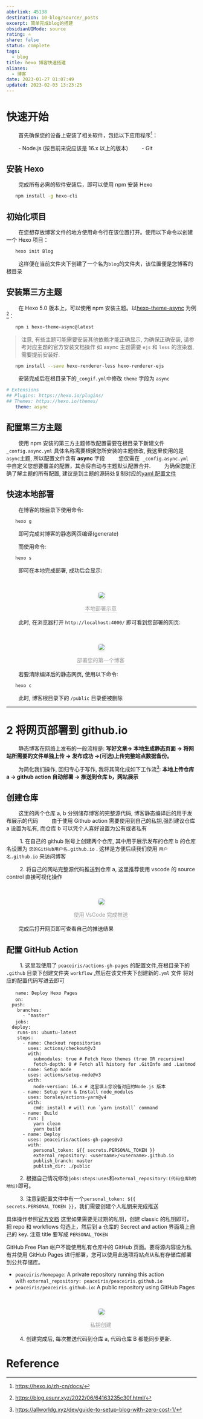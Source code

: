 ```yaml
---
abbrlink: 45138
destination: 10-blog/source/_posts
excerpt: 简单完成blog的搭建
obsidianUIMode: source
rating: ⭐
share: false
status: complete
tags:
  - blog
title: hexo 博客快速搭建
aliases:
  - 博客
date: 2023-01-27 01:07:49
updated: 2023-02-03 13:23:25
---
```


# 快速开始

‌‌‌ 　　首先确保您的设备上安装了相关软件，包括以下应用程序[^1]：

‌‌‌ 　　- Node.js (按目前来说应该是 16.x 以上的版本)
‌‌‌ 　　- Git

## 安装 Hexo

‌‌‌ 　　完成所有必需的软件安装后，即可以使用 npm 安装 Hexo

```bash
‌‌‌　　npm install -g hexo-cli
```

## 初始化项目

‌‌‌ 　　在您想存放博客文件的地方使用命令行在该位置打开。使用以下命令以创建一个 Hexo 项目：

```bash
‌‌‌　　hexo init Blog
```

‌‌‌ 　　这样便在当前文件夹下创建了一个名为`blog`的文件夹，该位置便是您博客的根目录

## 安装第三方主题

‌‌‌ 　　在 Hexo 5.0 版本上，可以使用 npm 安装主题。以[hexo-theme-async](https://github.com/MaLuns/hexo-theme-async/blob/master/README_zh-CN.md) 为例[^2]：

```bash
‌‌‌　　npm i hexo-theme-async@latest
```

> 注意, 有些主题可能需要安装其他依赖才能正确显示, 为确保正确安装, 请参考对应主题的官方安装文档操作
> 如 async 主题需要 `ejs` 和 `less` 的渲染器, 需要提前安装好.

```bash
‌‌‌　　npm install --save hexo-renderer-less hexo-renderer-ejs
```

‌‌‌ 　　安装完成后在根目录下的`_congif.yml`中修改 `theme` 字段为 `async`

```yml
# Extensions
## Plugins: https://hexo.io/plugins/
## Themes: https://hexo.io/themes/
‌‌‌　　theme: async
```

## 配置第三方主题

‌‌‌ 　　使用 npm 安装的第三方主题修改配置需要在根目录下新建文件`_config.async.yml` 具体名称需要根据您所安装的主题修改, 我这里使用的是`async`主题, 所以配置文件含有 **async** 字段
‌‌‌ 　　您仅需在  `_config.async.yml`  中自定义您想要覆盖的配置，其余将自动与主题默认配置合并.
‌‌‌ 　　为确保您能正确了解主题的所有配置, 建议是到主题的源码处复制对应的[yaml 配置文件](https://github.com/MaLuns/hexo-theme-async/blob/master/package/hexo-theme-async/_config.yml)

## 快速本地部署

‌‌‌ 　　在博客的根目录下使用命令:

```bash
‌‌‌　　hexo g
```

‌‌‌ 　　即可完成对博客的静态网页编译(generate)

‌‌‌ 　　而使用命令:

```bash
‌‌‌　　hexo s
```

‌‌‌ 　　即可在本地完成部署, 成功后会显示:

‌‌‌ 　　<center>
<img style="border-radius: 0.3125em;
    box-shadow: 0 2px 4px 0 rgba(34,36,38,.12),0 2px 10px 0 rgba(34,36,38,.08);"
    src="https://i.imgur.com/3JgYDst.png">
<br>

<div style="color:orange; border-bottom: 1px solid #d9d9d9;
    display: inline-block;
    color: #999;
    padding: 2px;">本地部署示意
</div>
‌‌‌ 　　</center>

‌‌‌ 　　此时, 在浏览器打开 `http://localhost:4000/` 即可看到您部署的网页:

‌‌‌ 　　<center>
<img style="border-radius: 0.3125em;
    box-shadow: 0 2px 4px 0 rgba(34,36,38,.12),0 2px 10px 0 rgba(34,36,38,.08);"
    src="https://i.imgur.com/OmCepeO.png">
<br>

<div style="color:orange; border-bottom: 1px solid #d9d9d9;
    display: inline-block;
    color: #999;
    padding: 2px;">部署您的第一个博客
</div>
‌‌‌ 　　</center>

‌‌‌ 　　若要清除编译后的静态网页, 使用以下命令:

```bash
‌‌‌　　hexo c
```

‌‌‌ 　　此时, 博客根目录下的 `/public` 目录便被删除

---

# 2 将网页部署到 github.io

‌‌‌ 　　静态博客在网络上发布的一般流程是: **写好文章-> 本地生成静态页面 -> 将网站所需要的文件单独上传 -> 发布成功 ->(可选)上传完整站点数据备份。**

‌‌‌ 　　为简化我们操作, 回归专心于写作, 我将其简化成如下工作流[^3]: **本地上传仓库 a -> github action 自动部署 -> 推送到仓库 b，网站展示** 

## 创建仓库

‌‌‌ 　　这里的两个仓库 a, b 分别储存博客的完整源代码, 博客静态编译后的用于发布展示的代码
‌‌‌ 　　由于使用 Github action 需要使用到自己的私钥,强烈建议仓库 a 设置为私有, 而仓库 b 可以凭个人喜好设置为公有或者私有

‌‌‌ 　　 1. 在自己的 github 账号上创建两个仓库, 其中用于展示发布的仓库 b 的仓库名设置为 `您的GitHub用户名.github.io` . 这样是方便后续我们使用 `用户名.github.io` 来访问博客

‌‌‌ 　　 2. 将自己的网站完整源代码推送到仓库 a, 这里推荐使用 vscode 的 source control 直接可视化操作

‌‌‌ 　　<center>
<img style="border-radius: 0.3125em;
    box-shadow: 0 2px 4px 0 rgba(34,36,38,.12),0 2px 10px 0 rgba(34,36,38,.08);"
    src="https://i.imgur.com/GJjWSJW.png">
<br>

<div style="color:orange; border-bottom: 1px solid #d9d9d9;
    display: inline-block;
    color: #999;
    padding: 2px;">使用 VsCode 完成推送
</div>
‌‌‌ 　　</center>

‌‌‌ 　　完成后打开网页即可查看自己的推送结果

## 配置 GitHub Action

‌‌‌ 　　 1. 这里我使用了 `peaceiris/actions-gh-pages` 的配置文件,在根目录下的 `.github` 目录下创建文件夹 `workflow` ,然后在该文件夹下创建新的`.yml` 文件
将对应的配置代码写进去即可

```
‌‌‌　　name: Deploy Hexo Pages
‌‌‌　　on:
  push:
    branches:
      - "master"
‌‌‌　　jobs:
  deploy:
    runs-on: ubuntu-latest
    steps:
      - name: Checkout repositories
        uses: actions/checkout@v3
        with:
          submodules: true # Fetch Hexo themes (true OR recursive)
          fetch-depth: 0 # Fetch all history for .GitInfo and .Lastmod
      - name: Setup node
        uses: actions/setup-node@v3
        with:
          node-version: 16.x # 这里填上您设备对应的Node.js 版本
      - name: Setup yarn & Install node_modules
        uses: borales/actions-yarn@v4
        with:
          cmd: install # will run `yarn install` command
      - name: Build
        run: |
          yarn clean
          yarn build
      - name: Deploy
        uses: peaceiris/actions-gh-pages@v3
        with:
          personal_token: ${{ secrets.PERSONAL_TOKEN }}
          external_repository: <username>/<username>.github.io
          publish_branch: master
          publish_dir: ./public
```

‌‌‌ 　　 2. 根据自己情况修改`jobs:steps:uses`和`external_repository:(代码仓库b的地址)`即可。

‌‌‌ 　　 3. 注意到配置文件中有一个`personal_token: ${{ secrets.PERSONAL_TOKEN }}`，我们需要创建个人私钥来完成推送

具体操作参照[官方文档](https://docs.github.com/en/authentication/keeping-your-account-and-data-secure/creating-a-personal-access-token) 这里如果需要无过期的私钥，创建 classic 的私钥即可，把 repo 和 workflows 勾选上，然后到 a 仓库的 Secrect and action 界面填上自己的 key. 注意 title 要写成 `PERSONAL_TOKEN`

GitHub Free Plan 帐户不能使用私有仓库中的 GitHub 页面。要将源内容设为私有并使用 GitHub Pages 进行部署，您可以使用此选项将站点从私有存储库部署到公共存储库。

- `peaceiris/homepage`: A private repository running this action with `external_repository: peaceiris/peaceiris.github.io`
- `peaceiris/peaceiris.github.io`: A public repository using GitHub Pages

‌‌‌ 　　<center>
<img style="border-radius: 0.3125em;
    box-shadow: 0 2px 4px 0 rgba(34,36,38,.12),0 2px 10px 0 rgba(34,36,38,.08);"
    src="https://i.imgur.com/HYRuLyq.png">
<br>

<div style="color:orange; border-bottom: 1px solid #d9d9d9;
    display: inline-block;
    color: #999;
    padding: 2px;">私钥创建
</div>
‌‌‌ 　　</center>

‌‌‌ 　　 4. 创建完成后, 每次推送代码到仓库 a, 代码仓库 B 都能同步更新.

# Reference

[^1]: https://hexo.io/zh-cn/docs/
[^2]: https://blog.esunr.xyz/2022/06/64163235c30f.html/
[^3]: https://allworldg.xyz/dev/guide-to-setup-blog-with-zero-cost-1/
